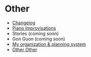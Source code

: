 # Other

- [Changelog](/other/changelog)
- [Piano Improvisations](/other/piano)
- Stories (coming soon)
- Gon Guon (coming soon)
- [My organization & planning system](/other/planning)
- [Other Other](/other/other)